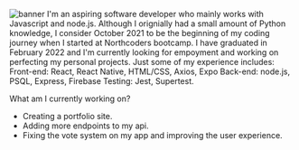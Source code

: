 ![banner](https://user-images.githubusercontent.com/72388056/153008383-b7f3d24a-0996-4b47-b1b6-087d18987664.png)
I'm an aspiring software developer who mainly works with Javascript and node.js. Although I orignially had a small amount of Python knowledge, I consider October 2021 to be the beginning of my coding journey when I started at Northcoders bootcamp. I have graduated in February 2022 and I'm currently looking for empoyment and working on perfecting my personal projects. Just some of my experience includes:
Front-end: React, React Native, HTML/CSS, Axios, Expo
Back-end: node.js, PSQL, Express, Firebase
Testing: Jest, Supertest.

What am I currently working on?
- Creating a portfolio site.
- Adding more endpoints to my api.
- Fixing the vote system on my app and improving the user experience.
